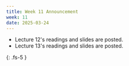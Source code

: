 ```yaml
---
title: Week 11 Announcement
week: 11
date: 2025-03-24
---
```


* Lecture 12's readings and slides are posted.
* Lecture 13's readings and slides are posted.

{: .fs-5 }
